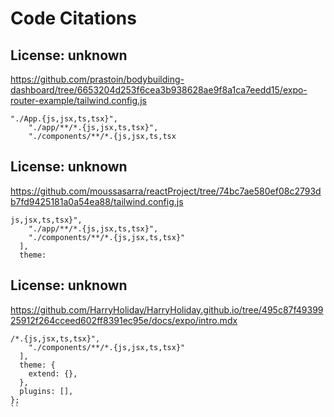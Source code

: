 # Code Citations

## License: unknown

https://github.com/prastoin/bodybuilding-dashboard/tree/6653204d253f6cea3b938628ae9f8a1ca7eedd15/expo-router-example/tailwind.config.js

```
"./App.{js,jsx,ts,tsx}",
    "./app/**/*.{js,jsx,ts,tsx}",
    "./components/**/*.{js,jsx,ts,tsx
```

## License: unknown

https://github.com/moussasarra/reactProject/tree/74bc7ae580ef08c2793db7fd9425181a0a54ea88/tailwind.config.js

```
js,jsx,ts,tsx}",
    "./app/**/*.{js,jsx,ts,tsx}",
    "./components/**/*.{js,jsx,ts,tsx}"
  ],
  theme:
```

## License: unknown

https://github.com/HarryHoliday/HarryHoliday.github.io/tree/495c87f4939925912f264cceed602ff8391ec95e/docs/expo/intro.mdx

```
/*.{js,jsx,ts,tsx}",
    "./components/**/*.{js,jsx,ts,tsx}"
  ],
  theme: {
    extend: {},
  },
  plugins: [],
};
``
```
